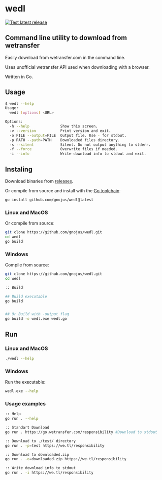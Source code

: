 # wedl

[![Test latest release](https://github.com/gnojus/wedl/actions/workflows/test.yml/badge.svg)](https://github.com/gnojus/wedl/actions/workflows/test.yml)

## Command line utility to download from wetransfer

Easily download from wetransfer.com in the command line.

Uses unofficial wetransfer API used when downloading with a browser.

Written in Go.

## Usage

```bash
$ wedl --help
Usage:
  wedl [options] <URL>

Options:
  -h --help              Show this screen.
  -v --version           Print version and exit.
  -o FILE --output=FILE  Output file. Use - for stdout.
  -p PATH --path=PATH    Downloaded files directory.
  -s --silent            Silent. Do not output anything to stderr.
  -f --force             Overwrite files if needed.
  -i --info              Write download info to stdout and exit.
```

## Instaling

Download binaries from [releases](https://github.com/gnojus/wedl/releases).

Or compile from source and install with the [Go toolchain](https://go.dev/dl/):

```bash
go install github.com/gnojus/wedl@latest
```

### Linux and MacOS

Or compile from source:

```bash
git clone https://github.com/gnojus/wedl.git
cd wedl 
go build
```

### Windows

Compile from source:

```sh
git clone https://github.com/gnojus/wedl.git
cd wedl

:: Build

## Build executable
go build


## Or Build with -output flag
go build -o wedl.exe wedl.go
```

## Run

### Linux and MacOS

```bash
./wedl --help
```

### Windows

Run the executable:

```sh
wedl.exe --help
```

### Usage examples

```sh
:: Help
go run . --help

:: Standart Download
go run . https://go.wetransfer.com/responsibility #Download to stdout

:: Download to ./test/ directory
go run . -p=test https://we.tl/responsibility

:: Download to downloaded.zip
go run . -o=downloaded.zip https://we.tl/responsibility

:: Write download info to stdout
go run . -i https://we.tl/responsibility

```

